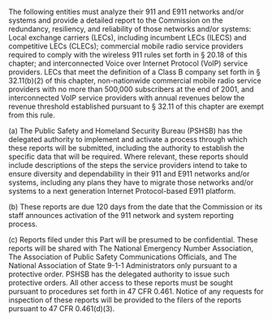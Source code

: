 The following entities must analyze their 911 and E911 networks and/or systems and provide a detailed report to the Commission on the redundancy, resiliency, and reliability of those networks and/or systems: Local exchange carriers (LECs), including incumbent LECs (ILECS) and competitive LECs (CLECs); commercial mobile radio service providers required to comply with the wireless 911 rules set forth in § 20.18 of this chapter; and interconnected Voice over Internet Protocol (VoIP) service providers. LECs that meet the definition of a Class B company set forth in § 32.11(b)(2) of this chapter, non-nationwide commercial mobile radio service providers with no more than 500,000 subscribers at the end of 2001, and interconnected VoIP service providers with annual revenues below the revenue threshold established pursuant to § 32.11 of this chapter are exempt from this rule.

(a) The Public Safety and Homeland Security Bureau (PSHSB) has the delegated authority to implement and activate a process through which these reports will be submitted, including the authority to establish the specific data that will be required. Where relevant, these reports should include descriptions of the steps the service providers intend to take to ensure diversity and dependability in their 911 and E911 networks and/or systems, including any plans they have to migrate those networks and/or systems to a next generation Internet Protocol-based E911 platform.

(b) These reports are due 120 days from the date that the Commission or its staff announces activation of the 911 network and system reporting process.

(c) Reports filed under this Part will be presumed to be confidential. These reports will be shared with The National Emergency Number Association, The Association of Public Safety Communications Officials, and The National Association of State 9-1-1 Administrators only pursuant to a protective order. PSHSB has the delegated authority to issue such protective orders. All other access to these reports must be sought pursuant to procedures set forth in 47 CFR 0.461. Notice of any requests for inspection of these reports will be provided to the filers of the reports pursuant to 47 CFR 0.461(d)(3).

